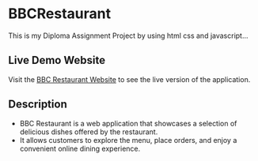 # BBCRestaurant
This is my Diploma Assignment Project by using html css and javascript...

## Live Demo Website

Visit the [BBC Restaurant Website](https://komiyx.github.io/BBCRestaurant/) to see the live version of the application.

## Description 
- BBC Restaurant is a web application that showcases a selection of delicious dishes offered by the restaurant. 
- It allows customers to explore the menu, place orders, and enjoy a convenient online dining experience.
